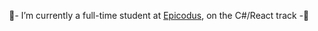 <div align="center">

🌟- I’m currently a full-time student at [Epicodus](https://www.epicodus.com/), on the C#/React track -🌟

  <!--
[![Anurag's GitHub stats](https://github-readme-stats.vercel.app/api?username=tigertiger&theme=tokyonight&show_icons=true&hide=stars,issues)](https://github.com/anuraghazra/github-readme-stats)
<img src="https://media.giphy.com/media/gdhkwpT4uwstrmklid/giphy.gif" width="300" />

**tigertiger/tigertiger** is a ✨ _special_ ✨ repository because its `README.md` (this file) appears on your GitHub profile.

Here are some ideas to get you started:
- 🌱 I’m currently learning ...
- 👯 I’m looking to collaborate on ...
- 🤔 I’m looking for help with ...
- 💬 Ask me about ...
- 📫 How to reach me: ...
- 😄 Pronouns: ...
- ⚡ Fun fact: ...
-->
</div>
